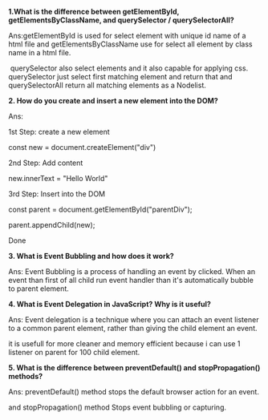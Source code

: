 **1.What is the difference between getElementById, getElementsByClassName, and querySelector / querySelectorAll?**



Ans:getElementById is used for select element with unique id name of a html file and getElementsByClassName use for select all element by class name in a html file.



&nbsp;querySelector also select elements and it also capable for applying css. querySelector just select first matching element and return that and querySelectorAll return all matching elements as a Nodelist.





**2. How do you create and insert a new element into the DOM?**



Ans: 



1st Step: create a new element



const new = document.createElement("div")



2nd Step: Add content



new.innerText = "Hello World"



3rd Step: Insert into the DOM



const parent = document.getElementById("parentDiv");

parent.appendChild(new);



Done



**3. What is Event Bubbling and how does it work?**



Ans: Event Bubbling is a process of handling an event by clicked. When an event than first of all child run event handler than it's automatically bubble to parent element.



**4. What is Event Delegation in JavaScript? Why is it useful?**



Ans: Event delegation is a technique where you can attach an event listener to a common parent element, rather than giving the child element an event.



it is usefull for more cleaner and memory efficient because i can use 1 listener on parent for 100 child element.





**5. What is the difference between preventDefault() and stopPropagation() methods?**



Ans: preventDefault() method stops the default browser action for an event.

and stopPropagation() method Stops event bubbling or capturing.

































